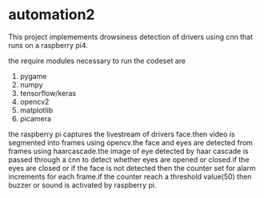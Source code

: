 # automation2
<p>This project implemements drowsiness detection of drivers using cnn that runs on a raspberry pi4.</p>
<p>the require modules necessary to run the codeset are</p>
<ol>
  <li>pygame</li>
  <li>numpy</li>
  <li>tensorflow/keras</li>
  <li>opencv2</li>
  <li>matplotlib</li>
  <li>picamera</li>
</ol>
<p>the raspberry pi captures the livestream of drivers face.then video is segmented into frames using opencv.the face and eyes are detected from frames using haarcascade.the image of eye detected by haar cascade is passed through a cnn to detect whether eyes are opened or closed.if the eyes are closed or if the face is not detected then the counter set for alarm increments for each frame.if the counter reach a threshold value(50) then buzzer or sound is activated by raspberry pi.</p>

